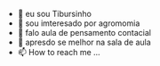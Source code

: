 - 👋 eu sou Tibursinho
- 👀 sou imteresado por agromomia
- 🌱 falo aula de pensamento contacial
- 💞️ apresdo se melhor na sala de aula
- 📫 How to reach me ...

<!---
Tibursinho/Tibursinho is a ✨ special ✨ repository because its `README.md` (this file) appears on your GitHub profile.
You can click the Preview link to take a look at your changes.
--->
